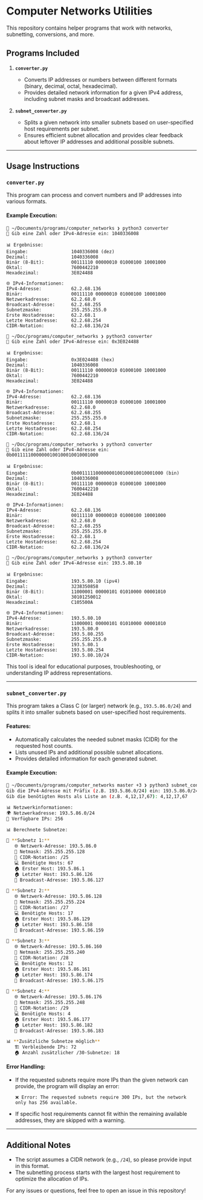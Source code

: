 # Computer Networks Utilities

This repository contains helper programs that work with networks, subnetting, conversions, and more.

## Programs Included

1. **`converter.py`**
   - Converts IP addresses or numbers between different formats (binary, decimal, octal, hexadecimal).
   - Provides detailed network information for a given IPv4 address, including subnet masks and broadcast addresses.

2. **`subnet_converter.py`**
   - Splits a given network into smaller subnets based on user-specified host requirements per subnet.
   - Ensures efficient subnet allocation and provides clear feedback about leftover IP addresses and additional possible subnets.

---

## Usage Instructions

### `converter.py`

This program can process and convert numbers and IP addresses into various formats.

#### Example Execution:

```commandline
 ~/Documents/programs/computer_networks ❯ python3 converter
🔢 Gib eine Zahl oder IPv4-Adresse ein: 1040336008

📊 Ergebnisse:
Eingabe:                1040336008 (dez)
Dezimal:                1040336008
Binär (8-Bit):          00111110 00000010 01000100 10001000
Oktal:                  7600442210
Hexadezimal:            3E024488

🌐 IPv4-Informationen:
IPv4-Adresse:           62.2.68.136
Binär:                  00111110 00000010 01000100 10001000
Netzwerkadresse:        62.2.68.0
Broadcast-Adresse:      62.2.68.255
Subnetzmaske:           255.255.255.0
Erste Hostadresse:      62.2.68.1
Letzte Hostadresse:     62.2.68.254
CIDR-Notation:          62.2.68.136/24
```
```commandline
 ~/Doc/programs/computer_networks ❯ python3 converter
🔢 Gib eine Zahl oder IPv4-Adresse ein: 0x3E024488

📊 Ergebnisse:
Eingabe:                0x3E024488 (hex)
Dezimal:                1040336008
Binär (8-Bit):          00111110 00000010 01000100 10001000
Oktal:                  7600442210
Hexadezimal:            3E024488

🌐 IPv4-Informationen:
IPv4-Adresse:           62.2.68.136
Binär:                  00111110 00000010 01000100 10001000
Netzwerkadresse:        62.2.68.0
Broadcast-Adresse:      62.2.68.255
Subnetzmaske:           255.255.255.0
Erste Hostadresse:      62.2.68.1
Letzte Hostadresse:     62.2.68.254
CIDR-Notation:          62.2.68.136/24
```
```commandline
 ~/Doc/programs/computer_networks ❯ python3 converter
🔢 Gib eine Zahl oder IPv4-Adresse ein: 0b00111110000000100100010010001000

📊 Ergebnisse:
Eingabe:                0b00111110000000100100010010001000 (bin)
Dezimal:                1040336008
Binär (8-Bit):          00111110 00000010 01000100 10001000
Oktal:                  7600442210
Hexadezimal:            3E024488

🌐 IPv4-Informationen:
IPv4-Adresse:           62.2.68.136
Binär:                  00111110 00000010 01000100 10001000
Netzwerkadresse:        62.2.68.0
Broadcast-Adresse:      62.2.68.255
Subnetzmaske:           255.255.255.0
Erste Hostadresse:      62.2.68.1
Letzte Hostadresse:     62.2.68.254
CIDR-Notation:          62.2.68.136/24
```
```commandline
 ~/Doc/programs/computer_networks ❯ python3 converter
🔢 Gib eine Zahl oder IPv4-Adresse ein: 193.5.80.10

📊 Ergebnisse:
Eingabe:                193.5.80.10 (ipv4)
Dezimal:                3238350858
Binär (8-Bit):          11000001 00000101 01010000 00001010
Oktal:                  30101250012
Hexadezimal:            C105500A

🌐 IPv4-Informationen:
IPv4-Adresse:           193.5.80.10
Binär:                  11000001 00000101 01010000 00001010
Netzwerkadresse:        193.5.80.0
Broadcast-Adresse:      193.5.80.255
Subnetzmaske:           255.255.255.0
Erste Hostadresse:      193.5.80.1
Letzte Hostadresse:     193.5.80.254
CIDR-Notation:          193.5.80.10/24
```

This tool is ideal for educational purposes, troubleshooting, or understanding IP address representations.

---

### `subnet_converter.py`

This program takes a Class C (or larger) network (e.g., `193.5.86.0/24`) and splits it into smaller subnets based on user-specified host requirements.

#### Features:
- Automatically calculates the needed subnet masks (CIDR) for the requested host counts.
- Lists unused IPs and additional possible subnet allocations.
- Provides detailed information for each generated subnet.

#### Example Execution:

```bash
 ~/Documents/programs/computer_networks master +3 ❯ python3 subnet_converter
Gib die IPv4-Adresse mit Präfix (z.B. 193.5.86.0/24) ein: 193.5.86.0/24
Gib die benötigten Hosts als Liste an (z.B. 4,12,17,67): 4,12,17,67

📊 Netzwerkinformationen:
🌍 Netzwerkadresse: 193.5.86.0/24
📏 Verfügbare IPs: 256

📊 Berechnete Subnetze:

🔹 **Subnetz 1:**
   🌐 Netzwerk-Adresse: 193.5.86.0
   📏 Netmask: 255.255.255.128
   🔢 CIDR-Notation: /25
   💻 Benötigte Hosts: 67
   🏠 Erster Host: 193.5.86.1
   🏠 Letzter Host: 193.5.86.126
   📢 Broadcast-Adresse: 193.5.86.127

🔹 **Subnetz 2:**
   🌐 Netzwerk-Adresse: 193.5.86.128
   📏 Netmask: 255.255.255.224
   🔢 CIDR-Notation: /27
   💻 Benötigte Hosts: 17
   🏠 Erster Host: 193.5.86.129
   🏠 Letzter Host: 193.5.86.158
   📢 Broadcast-Adresse: 193.5.86.159

🔹 **Subnetz 3:**
   🌐 Netzwerk-Adresse: 193.5.86.160
   📏 Netmask: 255.255.255.240
   🔢 CIDR-Notation: /28
   💻 Benötigte Hosts: 12
   🏠 Erster Host: 193.5.86.161
   🏠 Letzter Host: 193.5.86.174
   📢 Broadcast-Adresse: 193.5.86.175

🔹 **Subnetz 4:**
   🌐 Netzwerk-Adresse: 193.5.86.176
   📏 Netmask: 255.255.255.248
   🔢 CIDR-Notation: /29
   💻 Benötigte Hosts: 4
   🏠 Erster Host: 193.5.86.177
   🏠 Letzter Host: 193.5.86.182
   📢 Broadcast-Adresse: 193.5.86.183

📊 **Zusätzliche Subnetze möglich**
   🏗️ Verbleibende IPs: 72
   🏠 Anzahl zusätzlicher /30-Subnetze: 18
```

#### Error Handling:
- If the requested subnets require more IPs than the given network can provide, the program will display an error:
  ```commandline
  ❌ Error: The requested subnets require 300 IPs, but the network only has 256 available.
  ```
- If specific host requirements cannot fit within the remaining available addresses, they are skipped with a warning.

---

## Additional Notes

- The script assumes a CIDR network (e.g., `/24`), so please provide input in this format.
- The subnetting process starts with the largest host requirement to optimize the allocation of IPs.

For any issues or questions, feel free to open an issue in this repository!
